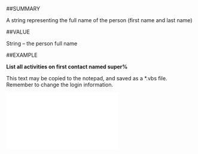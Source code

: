 
##SUMMARY


A string representing the full name of the person (first name and last name)



##VALUE

String – the person full name


##EXAMPLE

**List all activities on first contact named super%**

This text may be copied to the notepad, and saved as a *.vbs file. Remember to change the login information.

![](..\..\Examples\vbs\SOActivityListItem.vbs.txt)

